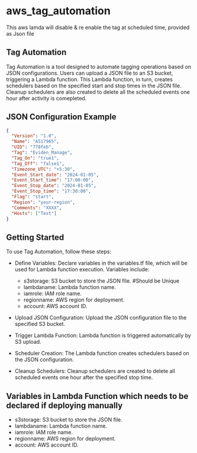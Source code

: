 # aws_tag_automation
This aws lamda will disable &amp; re enable the tag at scheduled time, provided as Json file

## Tag Automation

Tag Automation is a tool designed to automate tagging operations based on JSON configurations. Users can upload a JSON file to an S3 bucket, triggering a Lambda function. This Lambda function, in turn, creates schedulers based on the specified start and stop times in the JSON file. Cleanup schedulers are also created to delete all the scheduled events one hour after activity is comepleted.

## JSON Configuration Example

```json
{
  "Version": "1.0",
  "Name": "A517965",
  "UID": "778feb",
  "Tag": "Eviden_Manage",
  "Tag_On": "true1",
  "Tag_Off": "false1",
  "Timezone_UTC": "+5:30",
  "Event_Start_date": "2024-01-05",
  "Event_Start_time": "17:00:00",
  "Event_Stop_date": "2024-01-05",
  "Event_Stop_time": "17:30:00",
  "Flag": "start",
  "Region": "your-region",
  "Comments": "XXXX",
  "Hosts": ["Test"]
}

```

## Getting Started
To use Tag Automation, follow these steps:

- Define Variables: Declare variables in the variables.tf file, which will be used for Lambda function execution. Variables include:

  - s3storage: S3 bucket to store the JSON file. #Should be Unique
  - lambdaname: Lambda function name.
  - iamrole: IAM role name.
  - regionname: AWS region for deployment.
  - account: AWS account ID.
   
- Upload JSON Configuration: Upload the JSON configuration file to the specified S3 bucket.

- Trigger Lambda Function: Lambda function is triggered automatically by S3 upload.

- Scheduler Creation: The Lambda function creates schedulers based on the JSON configuration.

- Cleanup Schedulers: Cleanup schedulers are created to delete all scheduled events one hour after the specified stop time.

## Variables in Lambda Function which needs to be declared if deploying manually
- s3storage: S3 bucket to store the JSON file.
- lambdaname: Lambda function name.
- iamrole: IAM role name.
- regionname: AWS region for deployment.
- account: AWS account ID.

